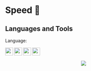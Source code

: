 # Speed 👋

## Languages and Tools

Language:

<code><img height="25" src="https://go-skill-icons.vercel.app/api/icons?i=python"/></code>
<code><img height="25" src="https://go-skill-icons.vercel.app/api/icons?i=rust"/></code>
<code><img height="25" src="https://go-skill-icons.vercel.app/api/icons?i=golang"/></code>
<code><img height="25" src="https://go-skill-icons.vercel.app/api/icons?i=cpp"/></code>

<p align="center">
  <a href="https://go-skill-icons.vercel.app/">
    <img src="https://go-skill-icons.vercel.app/api/icons?i=python,rust,golang,cpp,cuda,pytorch,huggingface,tensorflow,scikitlearn,aws,gcp,git,docker,kubernetes,mongodb,postgresql,grpc,actix,fastapi,fiber,echo,opencv,regex,spark,linux,ubuntu,postman"/>
  </a>
</p>
